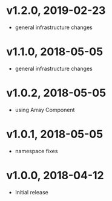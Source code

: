 # v1.2.0, 2019-02-23
* general infrastructure changes

# v1.1.0, 2018-05-05
* general infrastructure changes

# v1.0.2, 2018-05-05
* using Array Component

# v1.0.1, 2018-05-05
* namespace fixes

# v1.0.0, 2018-04-12
* Initial release
